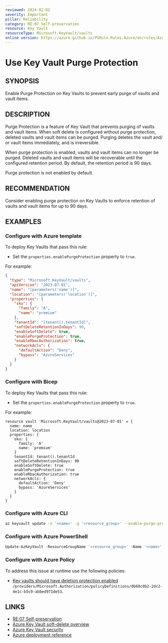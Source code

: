 ```yaml
---
reviewed: 2024-02-02
severity: Important
pillar: Reliability
category: RE:07 Self-preservation
resource: Key Vault
resourceType: Microsoft.KeyVault/vaults
online version: https://azure.github.io/PSRule.Rules.Azure/en/rules/Azure.KeyVault.PurgeProtect/
---
```


# Use Key Vault Purge Protection

## SYNOPSIS

Enable Purge Protection on Key Vaults to prevent early purge of vaults and vault items.

## DESCRIPTION

Purge Protection is a feature of Key Vault that prevents purging of vaults and vault items.
When soft delete is configured without purge protection, deleted vaults and vault items can be purged.
Purging deletes the vault and/ or vault items immediately, and is irreversible.

When purge protection is enabled, vaults and vault items can no longer be purged.
Deleted vaults and vault items will be recoverable until the configured retention period.
By default, the retention period is 90 days.

Purge protection is not enabled by default.

## RECOMMENDATION

Consider enabling purge protection on Key Vaults to enforce retention of vaults and vault items for up to 90 days.

## EXAMPLES

### Configure with Azure template

To deploy Key Vaults that pass this rule:

- Set the `properties.enablePurgeProtection` property to `true`.

For example:

```json
{
  "type": "Microsoft.KeyVault/vaults",
  "apiVersion": "2023-07-01",
  "name": "[parameters('name')]",
  "location": "[parameters('location')]",
  "properties": {
    "sku": {
      "family": "A",
      "name": "premium"
    },
    "tenantId": "[tenant().tenantId]",
    "softDeleteRetentionInDays": 90,
    "enableSoftDelete": true,
    "enablePurgeProtection": true,
    "enableRbacAuthorization": true,
    "networkAcls": {
      "defaultAction": "Deny",
      "bypass": "AzureServices"
    }
  }
}
```

### Configure with Bicep

To deploy Key Vaults that pass this rule:

- Set the `properties.enablePurgeProtection` property to `true`.

For example:

```bicep
resource vault 'Microsoft.KeyVault/vaults@2023-07-01' = {
  name: name
  location: location
  properties: {
    sku: {
      family: 'A'
      name: 'premium'
    }
    tenantId: tenant().tenantId
    softDeleteRetentionInDays: 90
    enableSoftDelete: true
    enablePurgeProtection: true
    enableRbacAuthorization: true
    networkAcls: {
      defaultAction: 'Deny'
      bypass: 'AzureServices'
    }
  }
}
```

<!-- external:avm avm/res/key-vault/vault enablePurgeProtection -->

### Configure with Azure CLI

```bash
az keyvault update -n '<name>' -g '<resource_group>' --enable-purge-protection
```

### Configure with Azure PowerShell

```powershell
Update-AzKeyVault -ResourceGroupName '<resource_group>' -Name '<name>' -EnablePurgeProtection
```

### Configure with Azure Policy

To address this issue at runtime use the following policies:

- [Key vaults should have deletion protection enabled](https://github.com/Azure/azure-policy/blob/master/built-in-policies/policyDefinitions/Key%20Vault/Recoverable_Audit.json)
  `/providers/Microsoft.Authorization/policyDefinitions/0b60c0b2-2dc2-4e1c-b5c9-abbed971de53`.

## LINKS

- [RE:07 Self-preservation](https://learn.microsoft.com/azure/well-architected/reliability/self-preservation)
- [Azure Key Vault soft-delete overview](https://learn.microsoft.com/azure/key-vault/general/soft-delete-overview)
- [Azure Key Vault security](https://learn.microsoft.com/azure/key-vault/general/security-features)
- [Azure deployment reference](https://learn.microsoft.com/azure/templates/microsoft.keyvault/vaults)
